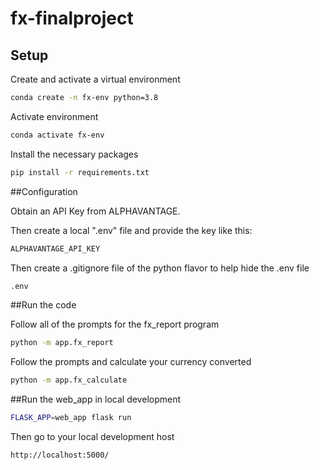 # fx-finalproject

## Setup
Create and activate a virtual environment

```sh
conda create -n fx-env python=3.8
```

Activate environment
```sh
conda activate fx-env
```

Install the necessary packages
```sh
pip install -r requirements.txt
```

##Configuration

Obtain an API Key from ALPHAVANTAGE.

Then create a local ".env" file and provide the key like this:
```sh
ALPHAVANTAGE_API_KEY
```

Then create a .gitignore file of the python flavor to help hide the .env file

```sh
.env
```

##Run the code

Follow all of the prompts for the fx_report program
```sh
python -m app.fx_report
```

Follow the prompts and calculate your currency converted
```sh
python -m app.fx_calculate
```

##Run the web_app in local development
```sh
FLASK_APP=web_app flask run
```
Then go to your local development host
```sh
http://localhost:5000/
```
